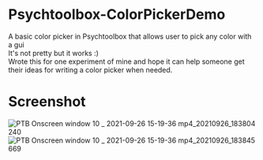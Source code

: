 # Psychtoolbox-ColorPickerDemo
A basic color picker in Psychtoolbox that allows user to pick any color with a gui<br/>
It's not pretty but it works :)<br/>
Wrote this for one experiment of mine and hope it can help someone get their ideas for writing a color picker when needed.<br/>

# Screenshot
![PTB Onscreen window  10 _ 2021-09-26 15-19-36 mp4_20210926_183804 240](https://user-images.githubusercontent.com/64316216/134804315-7a24a3c1-b3bb-4f72-b701-08813a8df27f.jpg)
![PTB Onscreen window  10 _ 2021-09-26 15-19-36 mp4_20210926_183845 669](https://user-images.githubusercontent.com/64316216/134804336-1ec55bb0-a637-41cd-955e-dc80f324c26c.jpg)
